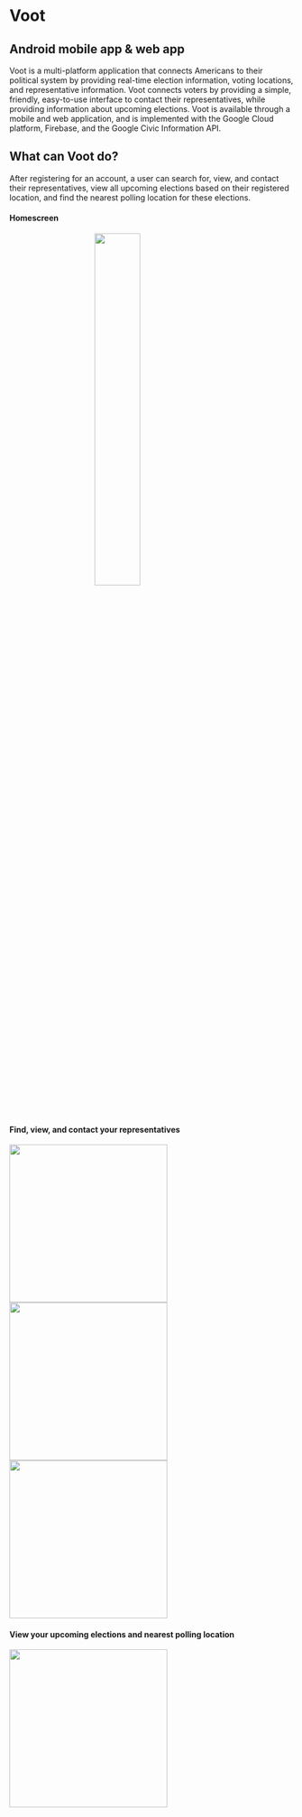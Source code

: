 # Voot
## Android mobile app & web app

Voot is a multi-platform application that connects Americans to their political system by providing real-time election information, voting locations, and representative information. Voot connects voters by providing a simple, friendly, easy-to-use interface to contact their representatives, while providing information about upcoming elections. Voot is available through a mobile and web application, and is implemented with the Google Cloud platform, Firebase, and the Google Civic Information API.

## What can Voot do?

After registering for an account, a user can search for, view, and contact their representatives, view all upcoming elections based on their registered location, and find the nearest polling location for these elections.

#### Homescreen
<div>
<img src="https://i.imgur.com/uziylpC.jpg" style="display: block; margin-left: auto; margin-right: auto; width: 40%;" width="280"/>
</div>

#### Find, view, and contact your representatives
<div>
<img src="https://i.imgur.com/ZLWA9ip.jpg" width="280" style="float:left;" />
<img src="https://i.imgur.com/YJjKubm.jpg" width="280"/>
<img src="https://i.imgur.com/egJMxQR.jpg" width="280"/>
</div>

#### View your upcoming elections and nearest polling location
<img src="https://i.imgur.com/JZPapIx.jpg" width="280"/>
